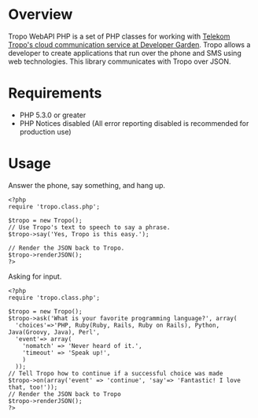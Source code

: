 Overview
========

Tropo WebAPI PHP is a set of PHP classes for working with [Telekom Tropo's cloud communication service at Developer Garden](http://www.developergarden.com/apis/apis-sdks/telekom-tropo-api/). Tropo allows a developer to create applications that run over the phone and SMS using web technologies. This library communicates with Tropo over JSON.

Requirements
============

 * PHP 5.3.0 or greater
 * PHP Notices disabled (All error reporting disabled is recommended for production use)

Usage
=====

Answer the phone, say something, and hang up.

    <?php    
    require 'tropo.class.php';

    $tropo = new Tropo();    
    // Use Tropo's text to speech to say a phrase.    
    $tropo->say('Yes, Tropo is this easy.');    

    // Render the JSON back to Tropo.
    $tropo->renderJSON();    
    ?>    
    
Asking for input.

    <?php
    require 'tropo.class.php';

    $tropo = new Tropo();
    $tropo->ask('What is your favorite programming language?', array(
      'choices'=>'PHP, Ruby(Ruby, Rails, Ruby on Rails), Python, Java(Groovy, Java), Perl',
      'event'=> array(
        'nomatch' => 'Never heard of it.',
        'timeout' => 'Speak up!',
        )
      ));
    // Tell Tropo how to continue if a successful choice was made
    $tropo->on(array('event' => 'continue', 'say'=> 'Fantastic! I love that, too!'));
    // Render the JSON back to Tropo    
    $tropo->renderJSON();
    ?>

